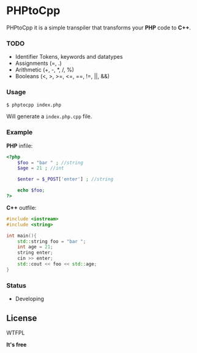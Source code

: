 # PHPtoCpp

PHPtoCpp it is a simple transpiler that transforms your **PHP** code to **C++**.

### TODO
- Identifier Tokens, keywords and datatypes
- Assignments (=, .)
- Arithmetic (+, -, *, /, %)
- Booleans (<, >, >=, <=, ==, !=, ||, &&)

### Usage
```sh
$ phptocpp index.php
```
Will generate a ```index.php.cpp``` file.

### Example

**PHP** infile:
```php
<?php
    $foo = "bar " ; //string
    $age = 21 ; //int

    $enter = $_POST['enter'] ; //string

    echo $foo;
?>
```

**C++** outfile:
```cpp
#include <iostream>
#include <string>

int main(){
    std::string foo = "bar ";
    int age = 21;
    string enter;
    cin >> enter;
    std::cout << foo << std::age;
}
```



### Status
 - Developing




License
----
WTFPL


**It's free**
